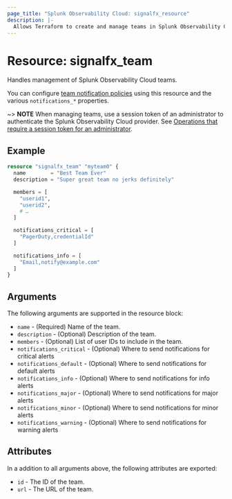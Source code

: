 ```yaml
---
page_title: "Splunk Observability Cloud: signalfx_resource"
description: |-
  Allows Terraform to create and manage teams in Splunk Observability Cloud
---
```


# Resource: signalfx_team

Handles management of Splunk Observability Cloud teams.

You can configure [team notification policies](https://docs.splunk.com/observability/en/admin/user-management/teams/team-notifications.html) using this resource and the various `notifications_*` properties.

~> **NOTE** When managing teams, use a session token of an administrator to authenticate the Splunk Observability Cloud provider. See [Operations that require a session token for an administrator](https://dev.splunk.com/observability/docs/administration/authtokens#Operations-that-require-a-session-token-for-an-administrator).

## Example

```terraform
resource "signalfx_team" "myteam0" {
  name        = "Best Team Ever"
  description = "Super great team no jerks definitely"

  members = [
    "userid1",
    "userid2",
    # …
  ]

  notifications_critical = [
    "PagerDuty,credentialId"
  ]

  notifications_info = [
    "Email,notify@example.com"
  ]
}
```

## Arguments

The following arguments are supported in the resource block:

* `name` - (Required) Name of the team.
* `description` - (Optional) Description of the team.
* `members` - (Optional) List of user IDs to include in the team.
* `notifications_critical` - (Optional) Where to send notifications for critical alerts
* `notifications_default` - (Optional) Where to send notifications for default alerts
* `notifications_info` - (Optional) Where to send notifications for info alerts
* `notifications_major` - (Optional) Where to send notifications for major alerts
* `notifications_minor` - (Optional) Where to send notifications for minor alerts
* `notifications_warning` - (Optional) Where to send notifications for warning alerts

## Attributes

In a addition to all arguments above, the following attributes are exported:

* `id` - The ID of the team.
* `url` - The URL of the team.
